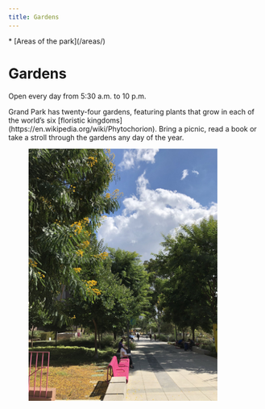 ```yaml
---
title: Gardens
---
```


<nav markdown="1">
* [Areas of the park](/areas/)
</nav>

# Gardens

Open every day from 5:30 a.m. to 10 p.m.

<p style="grid-column-start: 2" markdown="1">
Grand Park has twenty-four gardens, featuring plants that grow in each of the world’s six [floristic kingdoms](https://en.wikipedia.org/wiki/Phytochorion). Bring a picnic, read a book or take a stroll through the gardens any day of the year.
</p>

<figure>
  <img src="/uploads/gardens-2.jpg" alt="Gardens" height="500" />
</figure>
